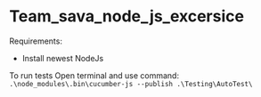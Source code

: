 # Team_sava_node_js_excersice
 Requirements:
 - Install newest NodeJs

To run tests Open terminal and use command:
```.\node_modules\.bin\cucumber-js --publish .\Testing\AutoTest\```


